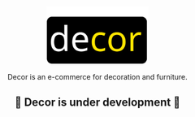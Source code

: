 <p align="center">
    <img width="200" src="https://github.com/Buskik/decor/blob/fb3cbfd384381e0cb584c2e87766c8df5b4153d3/public/logo.svg">
    
</p>
<p align="center">
   Decor is an e-commerce for decoration and furniture.
    
   </p>
<h2 align="center">🚧 Decor is under development 🚧</h2>


